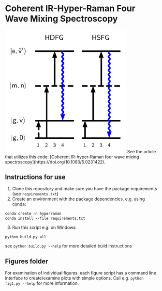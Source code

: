 # Coherent IR-Hyper-Raman Four Wave Mixing Spectroscopy
<img src="./figures/toc.png" alt="Diagrams of HDFG and HSFG processes" width="400"/>
See the article that utilizes this code: [Coherent IR-hyper-Raman four wave mixing spectroscopy](https://doi.org/10.1063/5.0231422).

## Instructions for use

1. Clone this repository and make sure you have the package requirements (see `requirements.txt`)
2. Create an environment with the package dependencies.  e.g. using conda:
  ```
  conda create -n hyperraman
  conda install --file requirements.txt
  ```
3. Run this script e.g. on Windows:
  ```
  python build.py all
  ```
  see `python build.py --help` for more detailed build instructions

## Figures folder

For examination of individual figures, each figure script has a command line interface to create/examine plots with simple options.
Call e.g. `python fig1.py --help` for more information.
